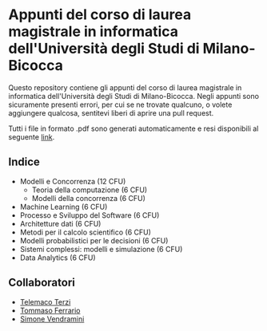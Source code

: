 # Appunti del corso di laurea magistrale in informatica dell'Università degli Studi di Milano-Bicocca

Questo repository contiene gli appunti del corso di laurea magistrale in
informatica dell'Università degli Studi di Milano-Bicocca. Negli appunti sono
sicuramente presenti errori, per cui se ne trovate qualcuno, o volete aggiungere
qualcosa, sentitevi liberi di aprire una pull request.

Tutti i file in formato .pdf sono generati automaticamente e resi disponibili
al seguente [link](https://tommasoferrario18.github.io/Appunti/).

## Indice

- Modelli e Concorrenza (12 CFU)
  - Teoria della computazione (6 CFU)
  - Modelli della concorrenza (6 CFU)
- Machine Learning (6 CFU)
- Processo e Sviluppo del Software (6 CFU)
- Architetture dati (6 CFU)
- Metodi per il calcolo scientifico (6 CFU)
- Modelli probabilistici per le decisioni (6 CFU)
- Sistemi complessi: modelli e simulazione (6 CFU)
- Data Analytics (6 CFU)

## Collaboratori

- [Telemaco Terzi](https://github.com/Tezze2001)
- [Tommaso Ferrario](https://github.com/TommasoFerrario18)
- [Simone Vendramini](https://github.com/simone-vendramini)
